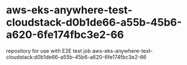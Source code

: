 # aws-eks-anywhere-test-cloudstack-d0b1de66-a55b-45b6-a620-6fe174fbc3e2-66
repository for use with E2E test job aws-eks-anywhere-test-cloudstack:d0b1de66-a55b-45b6-a620-6fe174fbc3e2-66
